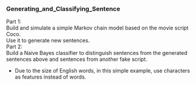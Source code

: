 ### Generating_and_Classifying_Sentence
Part 1:  
Build and simulate a simple Markov chain model based on the movie script Coco.    
Use it to generate new sentences.  
Part 2:  
Build a Naive Bayes classifier to distinguish sentences from the generated sentences above and sentences from another fake script.
* Due to the size of English words, in this simple example, use characters as features instead of words.
